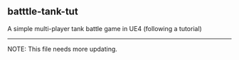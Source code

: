 batttle-tank-tut
----------------
A simple multi-player tank battle game in UE4 (following a tutorial)

----------------
NOTE: This file needs more updating.
